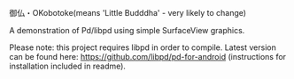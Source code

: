 御仏・OKobotoke(means 'Little Budddha' - very likely to change)

A demonstration of Pd/libpd using simple SurfaceView graphics.

Please note: this project requires libpd in order to compile. Latest version can be found here: https://github.com/libpd/pd-for-android (instructions for installation included in readme).
